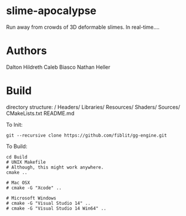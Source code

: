 # slime-apocalypse
Run away from crowds of 3D deformable slimes. In real-time....

# Authors
Dalton Hildreth
Caleb Biasco
Nathan Heller

# Build
directory structure:
/
  Headers/
  Libraries/
  Resources/
  Shaders/
  Sources/
  CMakeLists.txt
  README.md

To Init:
```
git --recursive clone https://github.com/fiblit/gg-engine.git
```

To Build:
```
cd Build
# UNIX Makefile
# Although, this might work anywhere.
cmake ..

# Mac OSX
# cmake -G "Xcode" ..

# Microsoft Windows
# cmake -G "Visual Studio 14" ..
# cmake -G "Visual Studio 14 Win64" ..
```
